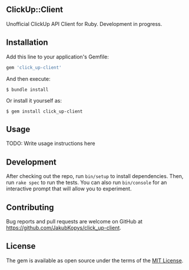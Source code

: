 ## ClickUp::Client

Unofficial ClickUp API Client for Ruby. Development in progress.

## Installation

Add this line to your application's Gemfile:

```ruby
gem 'click_up-client'
```

And then execute:

    $ bundle install

Or install it yourself as:

    $ gem install click_up-client

## Usage

TODO: Write usage instructions here

## Development

After checking out the repo, run `bin/setup` to install dependencies. Then, run `rake spec` to run the tests. You can also run `bin/console` for an interactive prompt that will allow you to experiment.

## Contributing

Bug reports and pull requests are welcome on GitHub at https://github.com/JakubKopys/click_up-client.

## License

The gem is available as open source under the terms of the [MIT License](https://opensource.org/licenses/MIT).
